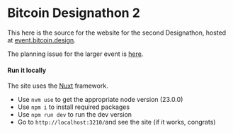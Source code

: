 # Bitcoin Designathon 2

This here is the source for the website for the second Designathon, hosted at [event.bitcoin.design](http://event.bitcoin.design).

The planning issue for the larger event is [here](https://github.com/BitcoinDesign/Meta/issues/625).

#### Run it locally

The site uses the [Nuxt](http://nuxt.com) framework.

- Use `nvm use` to get the appropriate node version (23.0.0)
- Use `npm i` to install required packages
- Use `npm run dev` to run the dev version
- Go to `http://localhost:3210/`and see the site (if it works, congrats)